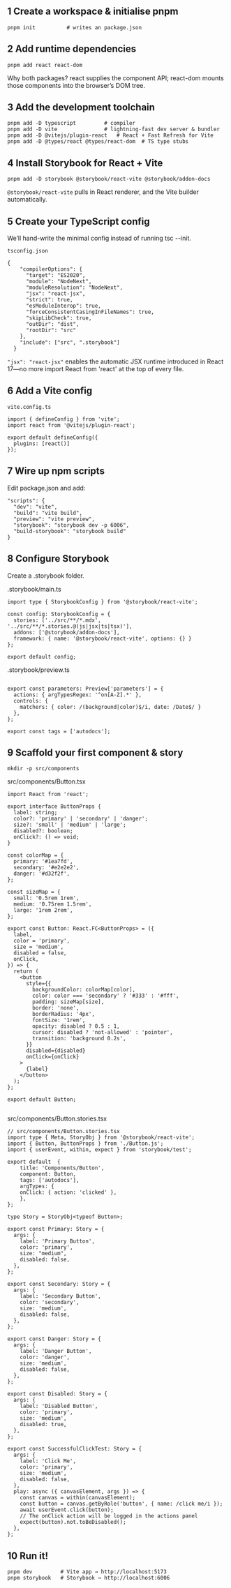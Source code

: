 ## 1 Create a workspace & initialise pnpm
```
pnpm init          # writes an package.json
```
## 2 Add runtime dependencies
```
pnpm add react react-dom
```
Why both packages?
react supplies the component API; react-dom mounts those components into the browser’s DOM tree.

## 3 Add the development toolchain
``` 
pnpm add -D typescript         # compiler
pnpm add -D vite               # lightning-fast dev server & bundler
pnpm add -D @vitejs/plugin-react   # React + Fast Refresh for Vite
pnpm add -D @types/react @types/react-dom  # TS type stubs
```

## 4 Install Storybook for React + Vite
```
pnpm add -D storybook @storybook/react-vite @storybook/addon-docs
```
`@storybook/react-vite` pulls in React renderer, and the Vite builder automatically.

## 5 Create your TypeScript config
We’ll hand-write the minimal config instead of running tsc --init.

`tsconfig.json`
```
{
    "compilerOptions": {
      "target": "ES2020",
      "module": "NodeNext",
      "moduleResolution": "NodeNext",
      "jsx": "react-jsx",
      "strict": true,
      "esModuleInterop": true,
      "forceConsistentCasingInFileNames": true,
      "skipLibCheck": true,
      "outDir": "dist",
      "rootDir": "src"
    },
    "include": ["src", ".storybook"]
  }
```
`"jsx": "react-jsx"` enables the automatic JSX runtime introduced in React 17—no more import React from 'react' at the top of every file.

## 6 Add a Vite config
`vite.config.ts`

```
import { defineConfig } from 'vite';
import react from '@vitejs/plugin-react';

export default defineConfig({
  plugins: [react()]
});
```

## 7 Wire up npm scripts
Edit package.json and add:
```
"scripts": {
  "dev": "vite",
  "build": "vite build",
  "preview": "vite preview",
  "storybook": "storybook dev -p 6006",
  "build-storybook": "storybook build"
}
```
## 8 Configure Storybook
Create a .storybook folder.

.storybook/main.ts
```
import type { StorybookConfig } from '@storybook/react-vite';

const config: StorybookConfig = {
  stories: ['../src/**/*.mdx', '../src/**/*.stories.@(js|jsx|ts|tsx)'],
  addons: ['@storybook/addon-docs'], 
  framework: { name: '@storybook/react-vite', options: {} }
};

export default config;
```
.storybook/preview.ts
```import type { Preview } from '@storybook/react-vite';

export const parameters: Preview['parameters'] = {
  actions: { argTypesRegex: '^on[A-Z].*' },
  controls: {
    matchers: { color: /(background|color)$/i, date: /Date$/ }
  },
};

export const tags = ['autodocs'];

```
## 9 Scaffold your first component & story
```
mkdir -p src/components
```

src/components/Button.tsx

```
import React from 'react';

export interface ButtonProps {
  label: string;
  color?: 'primary' | 'secondary' | 'danger';
  size?: 'small' | 'medium' | 'large';
  disabled?: boolean;
  onClick?: () => void;
}

const colorMap = {
  primary: '#1ea7fd',
  secondary: '#e2e2e2',
  danger: '#d32f2f',
};

const sizeMap = {
  small: '0.5rem 1rem',
  medium: '0.75rem 1.5rem',
  large: '1rem 2rem',
};

export const Button: React.FC<ButtonProps> = ({
  label,
  color = 'primary',
  size = 'medium',
  disabled = false,
  onClick,
}) => {
  return (
    <button
      style={{
        backgroundColor: colorMap[color],
        color: color === 'secondary' ? '#333' : '#fff',
        padding: sizeMap[size],
        border: 'none',
        borderRadius: '4px',
        fontSize: '1rem',
        opacity: disabled ? 0.5 : 1,
        cursor: disabled ? 'not-allowed' : 'pointer',
        transition: 'background 0.2s',
      }}
      disabled={disabled}
      onClick={onClick}
    >
      {label}
    </button>
  );
};

export default Button;


```

src/components/Button.stories.tsx
```
// src/components/Button.stories.tsx
import type { Meta, StoryObj } from '@storybook/react-vite';
import { Button, ButtonProps } from './Button.js';
import { userEvent, within, expect } from 'storybook/test';

export default  { 
    title: 'Components/Button',
    component: Button,
    tags: ['autodocs'],
    argTypes: {
    onClick: { action: 'clicked' },
    },
};

type Story = StoryObj<typeof Button>;

export const Primary: Story = {
  args: {
    label: 'Primary Button',
    color: 'primary',
    size: "medium",
    disabled: false,
  },
};

export const Secondary: Story = {
  args: {
    label: 'Secondary Button',
    color: 'secondary',
    size: 'medium',
    disabled: false,
  },
};

export const Danger: Story = {
  args: {
    label: 'Danger Button',
    color: 'danger',
    size: 'medium',
    disabled: false,
  },
};

export const Disabled: Story = {
  args: {
    label: 'Disabled Button',
    color: 'primary',
    size: 'medium',
    disabled: true,
  },
};

export const SuccessfulClickTest: Story = {
  args: {
    label: 'Click Me',
    color: 'primary',
    size: 'medium',
    disabled: false,
  },
  play: async ({ canvasElement, args }) => {
    const canvas = within(canvasElement);
    const button = canvas.getByRole('button', { name: /click me/i });
    await userEvent.click(button);
    // The onClick action will be logged in the actions panel
    expect(button).not.toBeDisabled();
  },
};
```
## 10 Run it!
```
pnpm dev         # Vite app → http://localhost:5173
pnpm storybook   # Storybook → http://localhost:6006
```